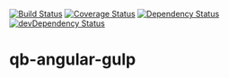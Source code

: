 [![Build Status](https://travis-ci.org/quentin-berlemont/qb-angular-gulp.svg?branch=master)](https://travis-ci.org/quentin-berlemont/qb-angular-gulp)
[![Coverage Status](https://coveralls.io/repos/quentin-berlemont/qb-angular-gulp/badge.svg?branch=master)](https://coveralls.io/r/quentin-berlemont/qb-angular-gulp?branch=master)
[![Dependency Status](https://img.shields.io/david/quentin-berlemont/qb-angular-gulp.svg?style=flat)](https://david-dm.org/quentin-berlemont/qb-angular-gulp)
[![devDependency Status](https://img.shields.io/david/dev/quentin-berlemont/qb-angular-gulp.svg?style=flat)](https://david-dm.org/quentin-berlemont/qb-angular-gulp#info=devDependencies)

# qb-angular-gulp
